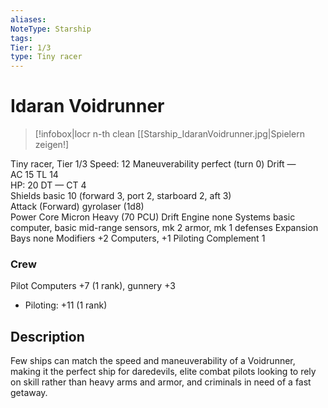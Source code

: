 ```yaml
---
aliases: 
NoteType: Starship
tags: 
Tier: 1/3
type: Tiny racer  
---
```


# Idaran Voidrunner

> [!infobox|locr n-th clean
>  [[Starship_IdaranVoidrunner.jpg|Spielern zeigen!]
> 

Tiny racer, Tier 1/3 
Speed: 12
Maneuverability perfect (turn 0)
Drift —  
AC 15
TL 14  
HP: 20
DT —
CT 4  
Shields basic 10 (forward 3, port 2, starboard 2, aft 3)  
Attack (Forward) gyrolaser (1d8)  
Power Core Micron Heavy (70 PCU)
Drift Engine none
Systems basic computer, basic mid-range sensors, mk 2 armor, mk 1 defenses
Expansion Bays none
Modifiers +2 Computers, +1 Piloting
Complement 1

### Crew

Pilot Computers +7 (1 rank), gunnery +3
  - Piloting: +11 (1 rank)

## Description

Few ships can match the speed and maneuverability of a Voidrunner, making it the perfect ship for daredevils, elite combat pilots looking to rely on skill rather than heavy arms and armor, and criminals in need of a fast getaway.
